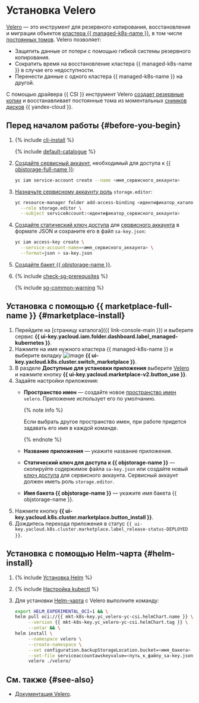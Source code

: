 # Установка Velero


[Velero](https://velero.io/) — это инструмент для резервного копирования, восстановления и миграции объектов [кластера {{ managed-k8s-name }}](../../concepts/index.md#kubernetes-cluster), в том числе [постоянных томов](../../concepts/volume.md#persistent-volume). Velero позволяет:
* Защитить данные от потери с помощью гибкой системы резервного копирования.
* Сократить время на восстановление кластера {{ managed-k8s-name }} в случае его недоступности.
* Перенести данные с одного кластера {{ managed-k8s-name }} на другой.

С помощью драйвера {{ CSI }} инструмент Velero [создает резервные копии](../../tutorials/backup.md) и восстанавливает постоянные тома из моментальных [снимков дисков](../../../compute/concepts/snapshot.md) {{ yandex-cloud }}.

## Перед началом работы {#before-you-begin}

1. {% include [cli-install](../../../_includes/cli-install.md) %}

   {% include [default-catalogue](../../../_includes/default-catalogue.md) %}

1. [Создайте сервисный аккаунт](../../../iam/operations/sa/create.md), необходимый для доступа к [{{ objstorage-full-name }}](../../../storage/):

   ```bash
   yc iam service-account create --name <имя_сервисного_аккаунта>
   ```

1. [Назначьте сервисному аккаунту роль](../../../iam/operations/sa/assign-role-for-sa.md) `storage.editor`:

   ```bash
   yc resource-manager folder add-access-binding <идентификатор_каталога> \
     --role storage.editor \
     --subject serviceAccount:<идентификатор_сервисного_аккаунта>
   ```

1. [Создайте статический ключ доступа](../../../iam/operations/sa/create-access-key.md) для [сервисного аккаунта](../../../iam/concepts/users/service-accounts.md) в формате JSON и сохраните его в файл `sa-key.json`:

   ```bash
   yc iam access-key create \
     --service-account-name=<имя_сервисного_аккаунта> \
     --format=json > sa-key.json
   ```

1. [Создайте бакет {{ objstorage-name }}](../../../storage/operations/buckets/create.md).

1. {% include [check-sg-prerequsites](../../../_includes/managed-kubernetes/security-groups/check-sg-prerequsites-lvl3.md) %}

    {% include [sg-common-warning](../../../_includes/managed-kubernetes/security-groups/sg-common-warning.md) %}

## Установка с помощью {{ marketplace-full-name }} {#marketplace-install}

1. Перейдите на [страницу каталога]({{ link-console-main }}) и выберите сервис **{{ ui-key.yacloud.iam.folder.dashboard.label_managed-kubernetes }}**.
1. Нажмите на имя нужного кластера {{ managed-k8s-name }} и выберите вкладку ![image](../../../_assets/console-icons/shopping-cart.svg) **{{ ui-key.yacloud.k8s.cluster.switch_marketplace }}**.
1. В разделе **Доступные для установки приложения** выберите [Velero](/marketplace/products/yc/velero-yc-csi) и нажмите кнопку **{{ ui-key.yacloud.marketplace-v2.button_use }}**.
1. Задайте настройки приложения:
   * **Пространство имен** — создайте новое [пространство имен](../../concepts/index.md#namespace) `velero`. Приложение использует его по умолчанию.

     {% note info %}

     Если выбрать другое пространство имен, при работе придется задавать его имя в каждой команде.

     {% endnote %}

   * **Название приложения** — укажите название приложения.
   * **Статический ключ для доступа к {{ objstorage-name }}** — скопируйте содержимое файла `sa-key.json` или создайте новый [ключ доступа](../../../iam/concepts/authorization/access-key.md) для сервисного аккаунта. Сервисный аккаунт должен иметь роль `storage.editor`.
   * **Имя бакета {{ objstorage-name }}** — укажите имя бакета {{ objstorage-name }}.
1. Нажмите кнопку **{{ ui-key.yacloud.k8s.cluster.marketplace.button_install }}**.
1. Дождитесь перехода приложения в статус `{{ ui-key.yacloud.k8s.cluster.marketplace.label_release-status-DEPLOYED }}`.

## Установка с помощью Helm-чарта {#helm-install}

1. {% include [Установка Helm](../../../_includes/managed-kubernetes/helm-install.md) %}
1. {% include [Настройка kubectl](../../../_includes/managed-kubernetes/kubectl-install.md) %}
1. Для установки [Helm-чарта](https://helm.sh/docs/topics/charts/) с Velero выполните команду:

   ```bash
   export HELM_EXPERIMENTAL_OCI=1 && \
   helm pull oci://{{ mkt-k8s-key.yc_velero-yc-csi.helmChart.name }} \
        --version {{ mkt-k8s-key.yc_velero-yc-csi.helmChart.tag }} \
        --untar && \
   helm install \
        --namespace velero \
        --create-namespace \
        --set configuration.backupStorageLocation.bucket=<имя_бакета> \
        --set-file serviceaccountawskeyvalue=<путь_к_файлу_sa-key.json> \
        velero ./velero/
   ```

## См. также {#see-also}

* [Документация Velero](https://velero.io/docs/v1.11/examples/).
